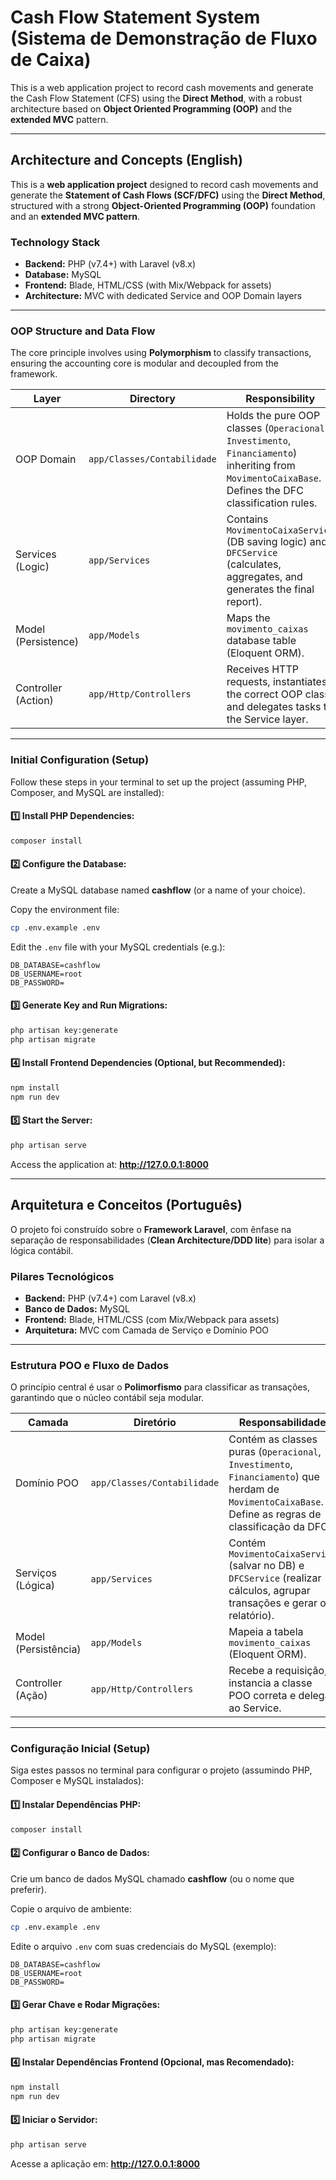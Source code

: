 # Cash Flow Statement System (Sistema de Demonstração de Fluxo de Caixa)

This is a web application project to record cash movements and generate the Cash Flow Statement (CFS) using the **Direct Method**, with a robust architecture based on **Object Oriented Programming (OOP)** and the **extended MVC** pattern.

---

## Architecture and Concepts (English)

This is a **web application project** designed to record cash movements and generate the **Statement of Cash Flows (SCF/DFC)** using the **Direct Method**, structured with a strong **Object-Oriented Programming (OOP)** foundation and an **extended MVC pattern**.

### Technology Stack

- **Backend:** PHP (v7.4+) with Laravel (v8.x)  
- **Database:** MySQL  
- **Frontend:** Blade, HTML/CSS (with Mix/Webpack for assets)  
- **Architecture:** MVC with dedicated Service and OOP Domain layers  

---

### OOP Structure and Data Flow

The core principle involves using **Polymorphism** to classify transactions, ensuring the accounting core is modular and decoupled from the framework.

| Layer | Directory | Responsibility |
|-------|------------|----------------|
| OOP Domain | `app/Classes/Contabilidade` | Holds the pure OOP classes (`Operacional`, `Investimento`, `Financiamento`) inheriting from `MovimentoCaixaBase`. Defines the DFC classification rules. |
| Services (Logic) | `app/Services` | Contains `MovimentoCaixaService` (DB saving logic) and `DFCService` (calculates, aggregates, and generates the final report). |
| Model (Persistence) | `app/Models` | Maps the `movimento_caixas` database table (Eloquent ORM). |
| Controller (Action) | `app/Http/Controllers` | Receives HTTP requests, instantiates the correct OOP class, and delegates tasks to the Service layer. |

---

### Initial Configuration (Setup)

Follow these steps in your terminal to set up the project (assuming PHP, Composer, and MySQL are installed):

#### 1️⃣ Install PHP Dependencies:
```bash
composer install
```

#### 2️⃣ Configure the Database:
Create a MySQL database named **cashflow** (or a name of your choice).

Copy the environment file:
```bash
cp .env.example .env
```

Edit the `.env` file with your MySQL credentials (e.g.):
```
DB_DATABASE=cashflow
DB_USERNAME=root
DB_PASSWORD=
```

#### 3️⃣ Generate Key and Run Migrations:
```bash
php artisan key:generate
php artisan migrate
```

#### 4️⃣ Install Frontend Dependencies (Optional, but Recommended):
```bash
npm install
npm run dev
```

#### 5️⃣ Start the Server:
```bash
php artisan serve
```

Access the application at: **http://127.0.0.1:8000**

---

## Arquitetura e Conceitos (Português)

O projeto foi construído sobre o **Framework Laravel**, com ênfase na separação de responsabilidades (**Clean Architecture/DDD lite**) para isolar a lógica contábil.

### Pilares Tecnológicos

- **Backend:** PHP (v7.4+) com Laravel (v8.x)  
- **Banco de Dados:** MySQL  
- **Frontend:** Blade, HTML/CSS (com Mix/Webpack para assets)  
- **Arquitetura:** MVC com Camada de Serviço e Domínio POO  

---

### Estrutura POO e Fluxo de Dados

O princípio central é usar o **Polimorfismo** para classificar as transações, garantindo que o núcleo contábil seja modular.

| Camada | Diretório | Responsabilidade |
|--------|------------|------------------|
| Domínio POO | `app/Classes/Contabilidade` | Contém as classes puras (`Operacional`, `Investimento`, `Financiamento`) que herdam de `MovimentoCaixaBase`. Define as regras de classificação da DFC. |
| Serviços (Lógica) | `app/Services` | Contém `MovimentoCaixaService` (salvar no DB) e `DFCService` (realizar cálculos, agrupar transações e gerar o relatório). |
| Model (Persistência) | `app/Models` | Mapeia a tabela `movimento_caixas` (Eloquent ORM). |
| Controller (Ação) | `app/Http/Controllers` | Recebe a requisição, instancia a classe POO correta e delega ao Service. |

---

### Configuração Inicial (Setup)

Siga estes passos no terminal para configurar o projeto (assumindo PHP, Composer e MySQL instalados):

#### 1️⃣ Instalar Dependências PHP:
```bash
composer install
```

#### 2️⃣ Configurar o Banco de Dados:
Crie um banco de dados MySQL chamado **cashflow** (ou o nome que preferir).

Copie o arquivo de ambiente:
```bash
cp .env.example .env
```

Edite o arquivo `.env` com suas credenciais do MySQL (exemplo):
```
DB_DATABASE=cashflow
DB_USERNAME=root
DB_PASSWORD=
```

#### 3️⃣ Gerar Chave e Rodar Migrações:
```bash
php artisan key:generate
php artisan migrate
```

#### 4️⃣ Instalar Dependências Frontend (Opcional, mas Recomendado):
```bash
npm install
npm run dev
```

#### 5️⃣ Iniciar o Servidor:
```bash
php artisan serve
```

Acesse a aplicação em: **http://127.0.0.1:8000**
